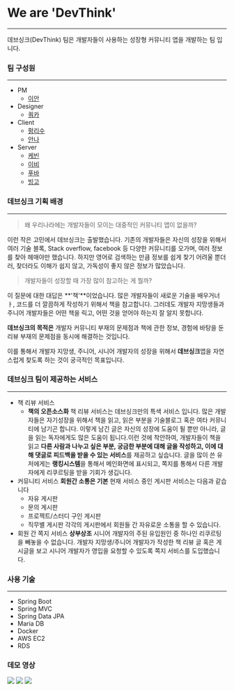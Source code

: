# We are 'DevThink'
---
데브싱크(DevThink) 팀은 개발자들이 사용하는 성장형 커뮤니티 앱을 개발하는 팀 입니다.

### 팀 구성원
---
- PM
    - [이안](https://github.com/mikekang47)
- Designer
    - [쿼카](https://devthink.notion.site/Designer-1b1c8ca7452e42308b5ac27272670c3b) 
- Client
    - [펑리수](https://github.com/hong0708)
    - [안나](https://github.com/heehminh)
- Server
    - [케빈](https://github.com/kmw10693)
    - [이비](https://github.com/pjh4400)
    - [푸바](https://github.com/linuxlight)
    - [빙고](https://github.com/bingoring)

### 데브싱크 기획 배경
---
> 왜 우리나라에는 개발자들이 모이는 대중적인 커뮤니티 앱이 없을까?

이런 작은 고민에서 데브싱크는 출발했습니다.
기존의 개발자들은 자신의 성장을 위해서 여러 기술 블록, Stack overflow, facebook 등 다양한 커뮤니티를 오가며, 여러 정보를 찾아 헤매야만 했습니다.
하지만 영어로 검색하는 만큼 정보를 쉽게 찾기 어려울 뿐더러, 찾더라도 이해가 쉽지 않고, 가독성이 좋지 않은 정보가 많았습니다.


> 개발자들이 성장할 때 가장 많이 참고하는 게 뭘까?

이 질문에 대한 대답은 **'책'**이었습니다.
많은 개발자들이 새로운 기술을 배우거너ㅏ, 코드를 더 깔끔하게 작성하기 위해서 책을 참고합니다.
그러데도 개발자 지망생들과 주니어 개발자들은 어떤 책을 릭고, 어떤 것을 얻어야 하는지 잘 알지 못합니다.


**데브싱크의 목적은** 개발자 커뮤니티 부재의 문제점과 책에 관한 정보, 경험에 바탕을 둔 리뷰 부재의 문제점을 동시에 해결하는 것입니다.

이를 통해서 개발자 지망생, 주니어, 시니어 개발자의 성장을 위해서 **데브싱크**앱을 자연스럽게 찾도록 하는 것이 궁극적인 목표입니다.

### 데브싱크 팀이 제공하는 서비스
---
- 책 리뷰 서비스
    - **책의 오픈소스화**
    책 리뷰 서비스는 데브싱크만의 특색 서비스 입니다. 많은 개발자들은 자기성장을 위해서 책을 읽고, 읽은 부분을 기술블로그 혹은 여타 커뮤니티에 남기곤 합니다. 이렇게 남긴 글은 자신의 성장에 도움이 될 뿐만 아니라, 글을 읽는 독자에게도 많은 도움이 됩니다.이런 것에 착안하여, 개발자들이 책을 읽고 **다른 사람과 나누고 싶은 부분, 궁금한 부분에 대해 글을 작성하고, 이에 대해 댓글로 피드백을 받을 수 있는 서비스**를 제공하고 싶습니다. 글을 많이 쓴 유저에게는 **랭킹시스템**을 통해서 메인화면에 표시되고, 쪽지를 통해서 다른 개발자에게 리쿠르팅을 받을 기회가 생깁니다. 
- 커뮤니티 서비스
   **회원간 소통은 기본**
   현재 서비스 중인 게시판 서비스는 다음과 같습니다
    - 자유 게시판
    - 문의 게시판
    - 프로젝트/스터디 구인 게시판
    - 직무별 게시판
    각각의 게시판에서 회원들 간 자유로운 소통을 할 수 있습니다.
- 회원 간 쪽지 서비스
    **상부상조**
    시니어 개발자의 주된 유입원인 중 하나인 리쿠르팅을 빼놓을 수 없습니다. 개발자 지망생/주니어 개발자가 작성한 책 리뷰 글 혹은 게시글을 보고 시니어 개발자가 영입을 요청할 수 있도록 쪽지 서비스를 도입했습니다.


### 사용 기술
---
* Spring Boot
* Spring MVC
* Spring Data JPA
* Maria DB
* Docker
* AWS EC2
* RDS


### 데모 영상

<img src="https://user-images.githubusercontent.com/70617238/178531606-42ea70b7-04b1-487d-8fdf-5a26ef5d6508.gif">
<img src="https://user-images.githubusercontent.com/70617238/178531606-42ea70b7-04b1-487d-8fdf-5a26ef5d6508.gif">
<img src="https://user-images.githubusercontent.com/70617238/178531643-2c68fd78-ce5d-4550-8327-7f6378ff2fff.gif">




